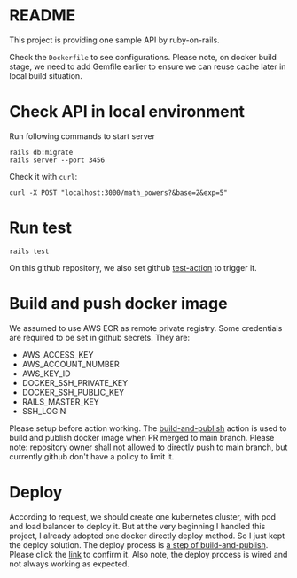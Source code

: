 # README

This project is providing one sample API by ruby-on-rails.

Check the `Dockerfile` to see configurations. Please note, on docker build stage, we need to add Gemfile earlier to ensure we can reuse cache later in local build situation.


# Check API in local environment
Run following commands to start server
```
rails db:migrate
rails server --port 3456
```

Check it with `curl`:
```
curl -X POST "localhost:3000/math_powers?&base=2&exp=5"
```


# Run test
```
rails test
```
On this github repository, we also set github [test-action](https://github.com/acearth/mathWork/blob/main/.github/workflows/test.yml) to trigger it.


# Build and push docker image
We assumed to use AWS ECR as remote private registry. Some credentials are required to be set in github secrets. They are:
* AWS_ACCESS_KEY
* AWS_ACCOUNT_NUMBER
* AWS_KEY_ID
* DOCKER_SSH_PRIVATE_KEY
* DOCKER_SSH_PUBLIC_KEY
* RAILS_MASTER_KEY
* SSH_LOGIN

Please setup before action working.
The [build-and-publish](https://github.com/acearth/mathWork/blob/main/.github/workflows/build.yml) action is used to build and publish docker image when PR merged to main branch. Please note: repository owner shall not allowed to directly push to main branch, but currently github don't have a policy to limit it.

# Deploy
According to request, we should create one kubernetes cluster, with pod and load balancer to deploy it. But at the very beginning I handled this project, I already adopted one docker directly deploy method. So I just kept the deploy solution.
The deploy process is [a step of build-and-publish](https://github.com/acearth/mathWork/blob/f235dc4cdee33e89afbf2aa16c996d9757cd257d/.github/workflows/build.yml#L47). Please click the [link](https://github.com/acearth/mathWork/blob/f235dc4cdee33e89afbf2aa16c996d9757cd257d/.github/workflows/build.yml#L47) to confirm it.
Also note, the deploy process is wired and not always working as expected.

